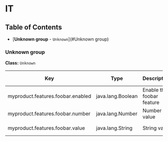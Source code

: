 
# IT



## Table of Contents

* [**Unknown group** - `Unknown`](#Unknown group)








### Unknown group
**Class:** `Unknown`

| Key | Type | Description | Default value | Deprecation |
|-----|------|-------------|---------------|-------------|
 | myproduct.features.foobar.enabled | java.lang.Boolean | Enable the foobar feature | true |  |
 | myproduct.features.foobar.number | java.lang.Number | Number value | 12.99 |  |
 | myproduct.features.foobar.value | java.lang.String | String value | Hello world |  |





